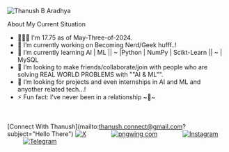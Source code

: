 ![Thanush B Aradhya](https://github.com/Thanush-B-Aradhya/Thanush-B-Aradhya/assets/146853395/68c85bc7-bcd6-4cfa-b040-603147e7365c)

About My Current Situation

 - 🚶🏼‍♂️ I'm 17.75 as of May-Three-of-2024.
 - 🔭 I’m currently working on Becoming Nerd/Geek hufff..!
 - 🌱 I’m currently learning AI | ML || ~ |Python | NumPy | Scikt-Learn || ~ | MySQL
 - 👯 I’m looking to make friends/collaborate/join with people who are solving REAL WORLD PROBLEMS with ""AI & ML"".
 - 🤔 I’m looking for projects and even internships in AI and ML and anyother related tech...!
 - ⚡ Fun fact: I've never been in a relationship ~💞~
<br>

[Connect With Thanush](mailto:thanush.connect@gmail.com?subject="Hello There")
[![X](https://github.com/Thanush-B-Aradhya/Thanush-B-Aradhya/assets/146853395/a626e5fa-89a0-49ee-97a3-c42356a3a0d1)](https://twitter.com/HeIsThanush) &emsp; &emsp; &emsp;
[![pngwing com](https://github.com/Thanush-B-Aradhya/Thanush-B-Aradhya/assets/146853395/d804f1f3-2fe3-47b3-9a85-e4825ab613c6)](https://www.linkedin.com/in/thanush-b-%E2%80%8Earadhya-2ab3b421a/) &emsp; &emsp; &emsp;
[![Instagram](https://github.com/Thanush-B-Aradhya/Thanush-B-Aradhya/assets/146853395/4bc7fa1a-8309-4387-95e2-f68cf2ffbe1b)](https://www.instagram.com/idiosyncratic_man_/) &emsp; &emsp; &emsp;
[![Telegram](https://github.com/Thanush-B-Aradhya/Thanush-B-Aradhya/assets/146853395/6981ff8d-8dca-4f92-8a49-9b209d6a0006)](https://t.me/THANUSH_B_ARADHYA) &emsp; &emsp; &emsp;

